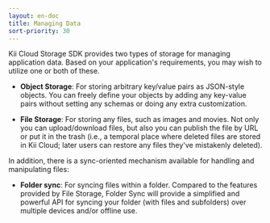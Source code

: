 ```yaml
---
layout: en-doc
title: Managing Data
sort-priority: 30
---
```

Kii Cloud Storage SDK provides two types of storage for managing application data. Based on your application's requirements, you may wish to utilize one or both of these.

 * **Object Storage**: For storing arbitrary key/value pairs as JSON-style objects. You can freely define your objects by adding any key-value pairs without setting any schemas or doing any extra customization.

 * **File Storage**: For storing any files, such as images and movies. Not only you can upload/download files, but also you can publish the file by URL or put it in the trash (i.e., a temporal place where deleted files are stored in Kii Cloud; later users can restore any files they've mistakenly deleted).

In addition, there is a sync-oriented mechanism available for handling and manipulating files:

 * **Folder sync**: For syncing files within a folder. Compared to the features provided by File Storage, Folder Sync will provide a simplified and powerful API for syncing your folder (with files and subfolders) over multiple devices and/or offline use.
